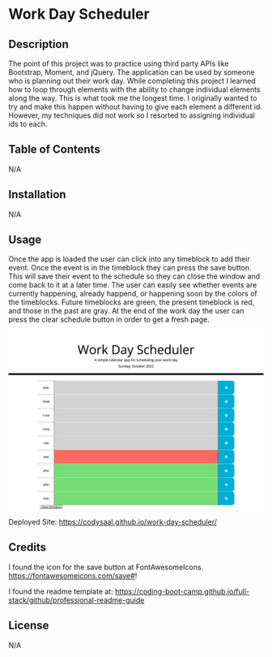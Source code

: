 # Work Day Scheduler

## Description

The point of this project was to practice using third party APIs like Bootstrap, Moment, and jQuery. The application can be used by someone who is planning out their work day. While completing this project I learned how to loop through elements with the ability to change individual elements along the way. This is what took me the longest time. I originally wanted to try and make this happen without having to give each element a different id. However, my techniques did not work so I resorted to assigning individual ids to each.


## Table of Contents

N/A

## Installation

N/A

## Usage

Once the app is loaded the user can click into any timeblock to add their event. Once the event is in the timeblock they can press the save button. This will save their event to the schedule so they can close the window and come back to it at a later time. The user can easily see whether events are currently happening, already happend, or happening soon by the colors of the timeblocks. Future timeblocks are green, the present timeblock is red, and those in the past are gray.  At the end of the work day the user can press the clear schedule button in order to get a fresh page.


![Site screenshot](assets/images/wds_screenshot.png)

Deployed Site:
https://codysaal.github.io/work-day-scheduler/

## Credits

I found the icon for the save button at FontAwesomeIcons.
https://fontawesomeicons.com/save#!

I found the readme template at:
https://coding-boot-camp.github.io/full-stack/github/professional-readme-guide

## License

N/A